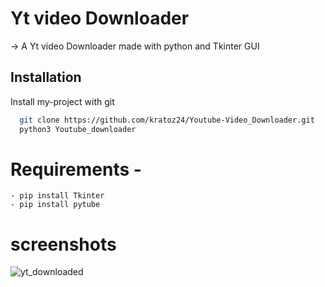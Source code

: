 # Yt video Downloader

-> A Yt video Downloader made with python and Tkinter GUI

## Installation

Install my-project with git

```bash
  git clone https://github.com/kratoz24/Youtube-Video_Downloader.git
  python3 Youtube_downloader
```

  # Requirements -

    - pip install Tkinter
    - pip install pytube 
    
  # screenshots
  
  ![yt_downloaded](https://user-images.githubusercontent.com/115919438/205715195-96ae6511-4917-4a9e-9230-45d808afe620.png)

